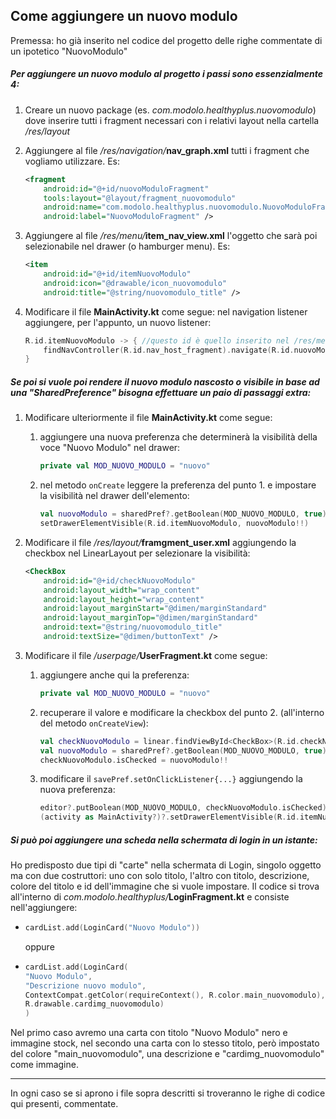 ## Come aggiungere un nuovo modulo

Premessa: ho già inserito nel codice del progetto delle righe commentate di un ipotetico "NuovoModulo"

##### Per aggiungere un nuovo modulo al progetto i passi sono essenzialmente 4:

1. Creare un nuovo package (es. *com.modolo.healthyplus.nuovomodulo*) dove inserire tutti i fragment necessari con i relativi layout nella cartella */res/layout*

2. Aggiungere al file _/res/navigation/_**nav_graph.xml** tutti i fragment che vogliamo utilizzare. Es: 

   ```xml
   <fragment
       android:id="@+id/nuovoModuloFragment"
       tools:layout="@layout/fragment_nuovomodulo"
       android:name="com.modolo.healthyplus.nuovomodulo.NuovoModuloFragment"
       android:label="NuovoModuloFragment" />
   ```

3. Aggiungere al file _/res/menu/_**item_nav_view.xml** l'oggetto che sarà poi selezionabile nel drawer (o hamburger menu). Es: 

   ```xml
   <item
       android:id="@+id/itemNuovoModulo"
       android:icon="@drawable/icon_nuovomodulo"
       android:title="@string/nuovomodulo_title" />
   ```

4. Modificare il file **MainActivity.kt** come segue: nel navigation listener aggiungere, per l'appunto, un nuovo listener: 

   ```kotlin
   R.id.itemNuovoModulo -> { //questo id è quello inserito nel /res/menu/item_nav_view.xml
       findNavController(R.id.nav_host_fragment).navigate(R.id.nuovoModuloFragment)
   }
   ```

##### Se poi si vuole poi rendere il nuovo modulo nascosto o visibile in base ad una "SharedPreference" bisogna effettuare un paio di passaggi extra:

1. Modificare ulteriormente il file **MainActivity.kt** come segue:

   1. aggiungere una nuova preferenza che determinerà la visibilità della voce "Nuovo Modulo" nel drawer: 

      ```kotlin
      private val MOD_NUOVO_MODULO = "nuovo"
      ```

   2. nel metodo `onCreate` leggere la preferenza del punto 1. e impostare la visibilità nel drawer dell'elemento: 

      ```kotlin
      val nuovoModulo = sharedPref?.getBoolean(MOD_NUOVO_MODULO, true)
      setDrawerElementVisible(R.id.itemNuovoModulo, nuovoModulo!!)
      ```

2. Modificare il file _/res/layout/_**framgment_user.xml** aggiungendo la checkbox nel LinearLayout per selezionare la visibilità: 

   ```xml
   <CheckBox
       android:id="@+id/checkNuovoModulo"
       android:layout_width="wrap_content"
       android:layout_height="wrap_content"
       android:layout_marginStart="@dimen/marginStandard"
       android:layout_marginTop="@dimen/marginStandard"
       android:text="@string/nuovomodulo_title"
       android:textSize="@dimen/buttonText" />
   ```

3. Modificare il file _/userpage/_**UserFragment.kt** come segue:

   1. aggiungere anche qui la preferenza: 

      ```kotlin
      private val MOD_NUOVO_MODULO = "nuovo"
      ```

   2. recuperare il valore e modificare la checkbox del punto 2. (all'interno del metodo `onCreateView`): 

      ```kotlin
      val checkNuovoModulo = linear.findViewById<CheckBox>(R.id.checkNuovoModulo)
      val nuovoModulo = sharedPref?.getBoolean(MOD_NUOVO_MODULO, true)
      checkNuovoModulo.isChecked = nuovoModulo!!
      ```

   3. modificare il `savePref.setOnClickListener{...}` aggiungendo la nuova preferenza: 

      ```kotlin
      editor?.putBoolean(MOD_NUOVO_MODULO, checkNuovoModulo.isChecked)
      (activity as MainActivity?)?.setDrawerElementVisible(R.id.itemNuovoModulo, checkNuovoModulo.isChecked)
      ```

##### Si può poi aggiungere una scheda nella schermata di login in un istante:

Ho predisposto due tipi di "carte" nella schermata di Login, singolo oggetto ma con due costruttori: uno con solo titolo, l'altro con titolo, descrizione, colore del titolo e id dell'immagine che si vuole impostare. Il codice si trova all'interno di _com.modolo.healthyplus/_**LoginFragment.kt** e consiste nell'aggiungere:

- ```kotlin
  cardList.add(LoginCard("Nuovo Modulo"))
  ```

  oppure

- ```kotlin
  cardList.add(LoginCard(
  "Nuovo Modulo",
  "Descrizione nuovo modulo",
  ContextCompat.getColor(requireContext(), R.color.main_nuovomodulo),
  R.drawable.cardimg_nuovomodulo)
  )
  ```

Nel primo caso avremo una carta con titolo "Nuovo Modulo" nero e immagine stock, nel secondo una carta con lo stesso titolo, però impostato del colore "main_nuovomodulo", una descrizione e "cardimg_nuovomodulo" come immagine.

-------

In ogni caso se si aprono i file sopra descritti si troveranno le righe di codice qui presenti, commentate.

